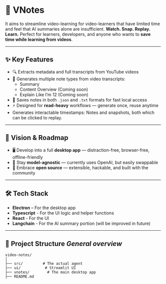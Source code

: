 # 🎥 VNotes
It aims to streamline video-learning for video-learners that have limited time and feel that AI summaries alone are insufficient.
**Watch. Snap. Replay. Learn.**
Perfect for learners, developers, and anyone who wants to **save time while learning from videos**.

---

## ✨ Key Features

- 🔍 Extracts metadata and full transcripts from YouTube videos  
- 📝 Generates multiple note types from video transcripts:
  - Summary
  - Content Overview (Coming soon)
  - Explain Like I’m 12 (Coming soon)
- 💾 Saves notes in both `.json` and `.txt` formats for fast local access  
- ⚡ Designed for **read-heavy** workflows — generate once, reuse anytime  
- Generates interactable timestamps: Notes and snapshots, both which can be clicked to replay.

---

## 🔮 Vision & Roadmap

- 🖥️ Develop into a full **desktop app** — distraction-free, browser-free, offline-friendly  
- 🧩 Stay **model-agnostic** — currently uses OpenAI, but easily swappable  
- 👐 Embrace **open source** — extensible, hackable, and built with the community
---

## 🛠 Tech Stack

- **Electron** – For the desktop app
- **Typescript** - For the UI logic and helper functions
- **React** - For the UI
- **Langchain** - For the AI summary portion (will be improved in future)

---

## 📁 Project Structure *General overview*
```
video-notes/
│
├── src/         # The actual agent
├── ui/           # Streamlit UI
├── vnotes/        # The main desktop app
├── README.md
```
